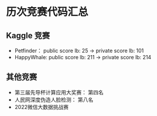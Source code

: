 # 历次竞赛代码汇总

## Kaggle 竞赛

- Petfinder： public score lb: 25 -> private score lb: 101
- HappyWhale: public score lb: 211 -> private score lb: 214

## 其他竞赛

- 第三届先导杯计算应用大奖赛： 第四名
- 人民网深度伪造人脸检测： 第八名
- 2022微信大数据挑战赛

